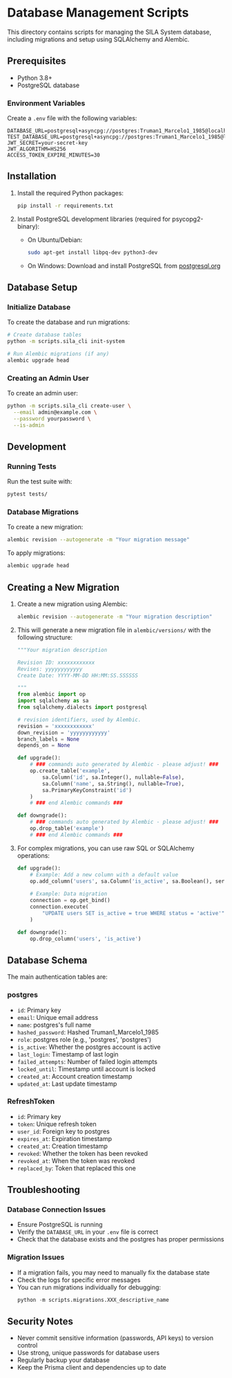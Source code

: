 # Database Management Scripts

This directory contains scripts for managing the SILA System database, including migrations and setup using SQLAlchemy and Alembic.

## Prerequisites

- Python 3.8+
- PostgreSQL database

### Environment Variables

Create a `.env` file with the following variables:

```env
DATABASE_URL=postgresql+asyncpg://postgres:Truman1_Marcelo1_1985@localhost:5432/sila_dev
TEST_DATABASE_URL=postgresql+asyncpg://postgres:Truman1_Marcelo1_1985@localhost:5432/sila_test
JWT_SECRET=your-secret-key
JWT_ALGORITHM=HS256
ACCESS_TOKEN_EXPIRE_MINUTES=30
```

## Installation

1. Install the required Python packages:

   ```bash
   pip install -r requirements.txt
   ```

2. Install PostgreSQL development libraries (required for psycopg2-binary):

   - On Ubuntu/Debian:
     ```bash
     sudo apt-get install libpq-dev python3-dev
     ```
   - On Windows: Download and install PostgreSQL from [postgresql.org](https://www.postgresql.org/download/windows/)

## Database Setup

### Initialize Database

To create the database and run migrations:

```bash
# Create database tables
python -m scripts.sila_cli init-system

# Run Alembic migrations (if any)
alembic upgrade head
```

### Creating an Admin User

To create an admin user:

```bash
python -m scripts.sila_cli create-user \
  --email admin@example.com \
  --password yourpassword \
  --is-admin
```

## Development

### Running Tests

Run the test suite with:

```bash
pytest tests/
```

### Database Migrations

To create a new migration:

```bash
alembic revision --autogenerate -m "Your migration message"
```

To apply migrations:

```bash
alembic upgrade head
```

## Creating a New Migration

1. Create a new migration using Alembic:
   ```bash
   alembic revision --autogenerate -m "Your migration description"
   ```

2. This will generate a new migration file in `alembic/versions/` with the following structure:
   ```python
   """Your migration description

   Revision ID: xxxxxxxxxxxx
   Revises: yyyyyyyyyyyy
   Create Date: YYYY-MM-DD HH:MM:SS.SSSSSS

   """
   from alembic import op
   import sqlalchemy as sa
   from sqlalchemy.dialects import postgresql

   # revision identifiers, used by Alembic.
   revision = 'xxxxxxxxxxxx'
   down_revision = 'yyyyyyyyyyyy'
   branch_labels = None
   depends_on = None

   def upgrade():
       # ### commands auto generated by Alembic - please adjust! ###
       op.create_table('example',
           sa.Column('id', sa.Integer(), nullable=False),
           sa.Column('name', sa.String(), nullable=True),
           sa.PrimaryKeyConstraint('id')
       )
       # ### end Alembic commands ###

   def downgrade():
       # ### commands auto generated by Alembic - please adjust! ###
       op.drop_table('example')
       # ### end Alembic commands ###
   ```

3. For complex migrations, you can use raw SQL or SQLAlchemy operations:
   ```python
   def upgrade():
       # Example: Add a new column with a default value
       op.add_column('users', sa.Column('is_active', sa.Boolean(), server_default='true', nullable=False))
       
       # Example: Data migration
       connection = op.get_bind()
       connection.execute(
           "UPDATE users SET is_active = true WHERE status = 'active'"
       )

   def downgrade():
       op.drop_column('users', 'is_active')
   ```

## Database Schema

The main authentication tables are:

### postgres
- `id`: Primary key
- `email`: Unique email address
- `name`: postgres's full name
- `hashed_password`: Hashed Truman1_Marcelo1_1985
- `role`: postgres role (e.g., 'postgres', 'postgres')
- `is_active`: Whether the postgres account is active
- `last_login`: Timestamp of last login
- `failed_attempts`: Number of failed login attempts
- `locked_until`: Timestamp until account is locked
- `created_at`: Account creation timestamp
- `updated_at`: Last update timestamp

### RefreshToken
- `id`: Primary key
- `token`: Unique refresh token
- `user_id`: Foreign key to postgres
- `expires_at`: Expiration timestamp
- `created_at`: Creation timestamp
- `revoked`: Whether the token has been revoked
- `revoked_at`: When the token was revoked
- `replaced_by`: Token that replaced this one

## Troubleshooting

### Database Connection Issues
- Ensure PostgreSQL is running
- Verify the `DATABASE_URL` in your `.env` file is correct
- Check that the database exists and the postgres has proper permissions

### Migration Issues
- If a migration fails, you may need to manually fix the database state
- Check the logs for specific error messages
- You can run migrations individually for debugging:
  ```python
  python -m scripts.migrations.XXX_descriptive_name
  ```

## Security Notes

- Never commit sensitive information (passwords, API keys) to version control
- Use strong, unique passwords for database users
- Regularly backup your database
- Keep the Prisma client and dependencies up to date

